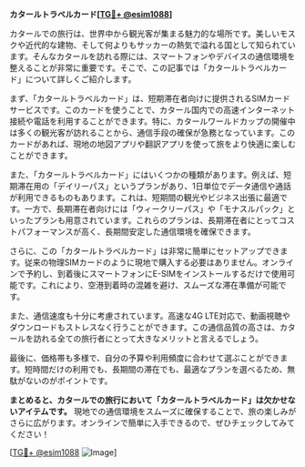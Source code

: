 **カタールトラベルカード[[TG💪+ @esim1088](https://t.me/s/esim1088)]**

カタールでの旅行は、世界中から観光客が集まる魅力的な場所です。美しいモスクや近代的な建物、そして何よりもサッカーの熱気で溢れる国として知られています。そんなカタールを訪れる際には、スマートフォンやデバイスの通信環境を整えることが非常に重要です。そこで、この記事では「カタールトラベルカード」について詳しくご紹介します。

まず、「カタールトラベルカード」は、短期滞在者向けに提供されるSIMカードサービスです。このカードを使うことで、カタール国内での高速インターネット接続や電話を利用することができます。特に、カタールワールドカップの開催中は多くの観光客が訪れることから、通信手段の確保が急務となっています。このカードがあれば、現地の地図アプリや翻訳アプリを使って旅をより快適に楽しむことができます。

また、「カタールトラベルカード」にはいくつかの種類があります。例えば、短期滞在用の「デイリーパス」というプランがあり、1日単位でデータ通信や通話が利用できるものもあります。これは、短期間の観光やビジネス出張に最適です。一方で、長期滞在者向けには「ウィークリーパス」や「モナスルパック」といったプランも用意されています。これらのプランは、長期滞在者にとってコストパフォーマンスが高く、長期間安定した通信環境を確保できます。

さらに、この「カタールトラベルカード」は非常に簡単にセットアップできます。従来の物理SIMカードのように現地で購入する必要はありません。オンラインで予約し、到着後にスマートフォンにE-SIMをインストールするだけで使用可能です。これにより、空港到着時の混雑を避け、スムーズな滞在準備が可能です。

また、通信速度も十分に考慮されています。高速な4G LTE対応で、動画視聴やダウンロードもストレスなく行うことができます。この通信品質の高さは、カタールを訪れる全ての旅行者にとって大きなメリットと言えるでしょう。

最後に、価格帯も多様で、自分の予算や利用頻度に合わせて選ぶことができます。短時間だけの利用でも、長期間の滞在でも、最適なプランを選べるため、無駄がないのがポイントです。

**まとめると、カタールでの旅行において「カタールトラベルカード」は欠かせないアイテムです。** 現地での通信環境をスムーズに確保することで、旅の楽しみがさらに広がります。オンラインで簡単に入手できるので、ぜひチェックしてみてください！

[[TG💪+ @esim1088](https://t.me/s/esim1088) ![Image](https://i.postimg.cc/Y0z9fWf4/image.png)]
